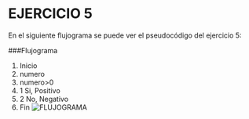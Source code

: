 # EJERCICIO 5
En el siguiente flujograma se puede ver el pseudocódigo  del ejercicio 5:
  
###Flujograma
1. Inicio
2. numero
3. numero>0
  3. 1 Si, Positivo
  3. 2 No, Negativo
4. Fin
![FLUJOGRAMA](http://4.1m.yt/OCsIz0y.jpg "Flujograma")
